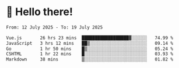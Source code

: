 # 👋 Hello there!

<!--START_SECTION:waka-->

```txt
From: 12 July 2025 - To: 19 July 2025

Vue.js       26 hrs 23 mins  ██████████████████▓░░░░░░   74.99 %
JavaScript   3 hrs 12 mins   ██▒░░░░░░░░░░░░░░░░░░░░░░   09.14 %
Go           1 hr 50 mins    █▒░░░░░░░░░░░░░░░░░░░░░░░   05.24 %
CSHTML       1 hr 22 mins    █░░░░░░░░░░░░░░░░░░░░░░░░   03.93 %
Markdown     38 mins         ▒░░░░░░░░░░░░░░░░░░░░░░░░   01.82 %
```

<!--END_SECTION:waka-->
